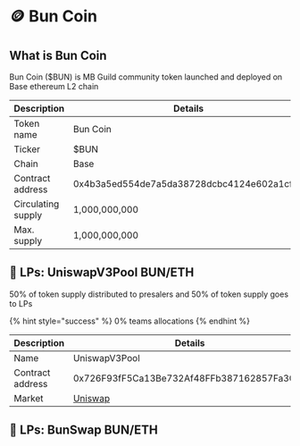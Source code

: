 # 🪙 Bun Coin

## What is Bun Coin

Bun Coin ($BUN) is MB Guild community token launched and deployed on Base ethereum L2 chain

| Description        | Details                                    |
| ------------------ | ------------------------------------------ |
| Token name         | Bun Coin                                   |
| Ticker             | $BUN                                       |
| Chain              | Base                                       |
| Contract address   | 0x4b3a5ed554de7a5da38728dcbc4124e602a1cf2b |
| Circulating supply | 1,000,000,000                              |
| Max. supply        | 1,000,000,000                              |

## 💱 LPs: UniswapV3Pool BUN/ETH

50% of token supply distributed to presalers and 50% of token supply goes to LPs

{% hint style="success" %}
0% teams allocations
{% endhint %}

| Description      | Details                                                                                           |
| ---------------- | ------------------------------------------------------------------------------------------------- |
| Name             | UniswapV3Pool                                                                                     |
| Contract address | 0x726F93fF5Ca13Be732Af48FFb387162857Fa3079                                                        |
| Market           | [Uniswap](https://app.uniswap.org/swap?outputCurrency=0x4b3a5ed554de7a5da38728dcbc4124e602a1cf2b) |

## 💱 LPs: BunSwap BUN/ETH

